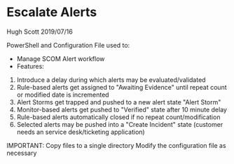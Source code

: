 
# Escalate Alerts
Hugh Scott
2019/07/16

PowerShell and Configuration File used to:
- Manage SCOM Alert workflow
- Features:
 1. Introduce a delay during which alerts may be evaluated/validated
 2. Rule-based alerts get assigned to "Awaiting Evidence" until repeat count or modified date is incremented
 3. Alert Storms get trapped and pushed to a new alert state "Alert Storm"
 4. Monitor-based alerts get pushed to "Verified" state after 10 minute delay
 5. Rule-based alerts automatically closed if no repeat count/modification
 6. Selected alerts may be pushed into a "Create Incident" state (customer needs an service desk/ticketing application)

IMPORTANT:
Copy files to a single directory
Modify the configuration file as necessary
